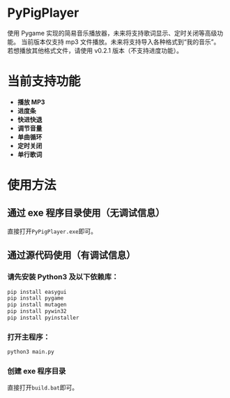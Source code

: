 # PyPigPlayer

使用 Pygame 实现的简易音乐播放器，未来将支持歌词显示、定时关闭等高级功能。
当前版本仅支持 mp3 文件播放。未来将支持导入各种格式到“我的音乐”。
若想播放其他格式文件，请使用 v0.2.1 版本（不支持进度功能）。

# 当前支持功能

- **播放 MP3**
- **进度条**
- **快进快退**
- **调节音量**
- **单曲循环**
- **定时关闭**
- **单行歌词**

# 使用方法

## 通过 exe 程序目录使用（无调试信息）

直接打开`PyPigPlayer.exe`即可。

## 通过源代码使用（有调试信息）

### 请先安装 Python3 及以下依赖库：

```bash
pip install easygui
pip install pygame
pip install mutagen
pip install pywin32
pip install pyinstaller
```

### 打开主程序：

```bash
python3 main.py
```

### 创建 exe 程序目录

直接打开`build.bat`即可。
